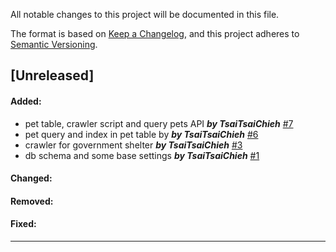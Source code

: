 All notable changes to this project will be documented in this file.

The format is based on [Keep a Changelog](https://keepachangelog.com/en/1.0.0/),
and this project adheres to [Semantic Versioning](https://semver.org/spec/v2.0.0.html).

## [Unreleased]

#### Added:
-  pet table, crawler script and query pets API ***by TsaiTsaiChieh*** [#7](https://github.com/TsaiTsaiChieh/Never-Stray/pull/7)
- pet query and index in pet table by ***by TsaiTsaiChieh*** [#6](https://github.com/TsaiTsaiChieh/Never-Stray/pull/6)
-  crawler for government shelter ***by TsaiTsaiChieh*** [#3](https://github.com/TsaiTsaiChieh/Never-Stray/pull/3)
-  db schema and some base settings ***by TsaiTsaiChieh*** [#1](https://github.com/TsaiTsaiChieh/Never-Stray/pull/1)

#### Changed:

#### Removed:

#### Fixed:

---